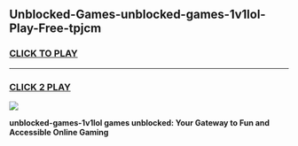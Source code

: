 
## Unblocked-Games-unblocked-games-1v1lol-Play-Free-tpjcm
<h3>
<a href="https://premium76.site?title=unblocked-games-1v1lol&ref=18A">CLICK TO PLAY</a></h3>
<hr>

<h3>
<a href="https://premium76.site?title=unblocked-games-1v1lol&ref=18A">CLICK 2 PLAY</a>
  
</h3>

<a href="https://premium76.site?title=unblocked-games-1v1lol&ref=18A"><img src="https://clearcache.store/games.png"></a>


**unblocked-games-1v1lol games unblocked: Your Gateway to Fun and Accessible Online Gaming**
